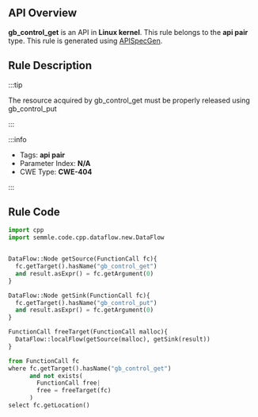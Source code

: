 ---
---


## API Overview
**gb_control_get** is an API in **Linux kernel**. This rule belongs to the **api pair** type. This rule is generated using [APISpecGen](../../tools/APISpecGen).
## Rule Description

:::tip

The resource acquired by gb_control_get must be properly released using gb_control_put

:::

:::info

- Tags: **api pair**
- Parameter Index: **N/A**
- CWE Type: **CWE-404**

:::

## Rule Code
```python
import cpp
import semmle.code.cpp.dataflow.new.DataFlow


DataFlow::Node getSource(FunctionCall fc){
  fc.getTarget().hasName("gb_control_get")
  and result.asExpr() = fc.getArgument(0)
}

DataFlow::Node getSink(FunctionCall fc){
  fc.getTarget().hasName("gb_control_put")
  and result.asExpr() = fc.getArgument(0)
}

FunctionCall freeTarget(FunctionCall malloc){
  DataFlow::localFlow(getSource(malloc), getSink(result))
}

from FunctionCall fc
where fc.getTarget().hasName("gb_control_get")
      and not exists(
        FunctionCall free| 
        free = freeTarget(fc)
      )
select fc.getLocation()

    
```